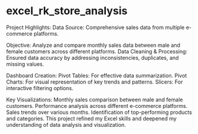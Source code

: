 # excel_rk_store_analysis
Project Highlights:
Data Source: Comprehensive sales data from multiple e-commerce platforms.

Objective: Analyze and compare monthly sales data between male and female customers across different platforms.
Data Cleaning & Processing: Ensured data accuracy by addressing inconsistencies, duplicates, and missing values.

Dashboard Creation:
Pivot Tables: For effective data summarization.
Pivot Charts: For visual representation of key trends and patterns.
Slicers: For interactive filtering options.

Key Visualizations:
Monthly sales comparison between male and female customers.
Performance analysis across different e-commerce platforms.
Sales trends over various months.
Identification of top-performing products and categories.
This project refined my Excel skills and deepened my understanding of data analysis and visualization.
